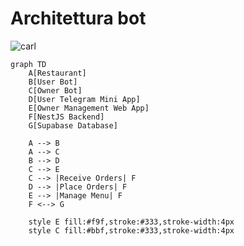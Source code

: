 # Architettura bot

<img src="./assets/bots.png" alt="carl">


    graph TD
        A[Restaurant]
        B[User Bot]
        C[Owner Bot]
        D[User Telegram Mini App]
        E[Owner Management Web App]
        F[NestJS Backend]
        G[Supabase Database]
    
        A --> B
        A --> C
        B --> D
        C --> E
        C --> |Receive Orders| F
        D --> |Place Orders| F
        E --> |Manage Menu| F
        F <--> G
    
        style E fill:#f9f,stroke:#333,stroke-width:4px
        style C fill:#bbf,stroke:#333,stroke-width:4px